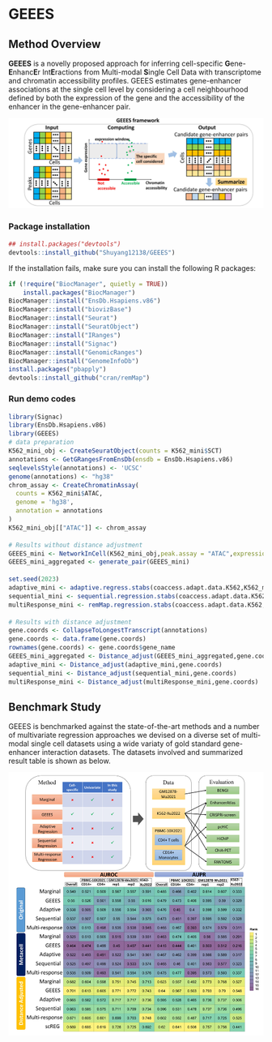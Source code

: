 # GEEES
## Method Overview
**GEEES** is a novelly proposed approach for inferring cell-specific **G**ene-**E**nhanc**E**r Int**E**ractions from Multi-modal **S**ingle Cell Data with transcriptome and chromatin accessibility profiles. GEEES estimates gene-enhancer associations at the single
cell level by considering a cell neighbourhood defined by both the expression of the gene and the accessibility of the enhancer in the gene-enhancer pair.

![alt text](https://github.com/Shuyang12138/GEEES/blob/main/Figures/GEEESFramework.jpg?raw=true)

### Package installation
```r
## install.packages("devtools")
devtools::install_github("Shuyang12138/GEEES")
```
If the installation fails, make sure you can install the following R packages:
```r
if (!require("BiocManager", quietly = TRUE))
    install.packages("BiocManager")
BiocManager::install("EnsDb.Hsapiens.v86")
BiocManager::install("biovizBase")
BiocManager::install("Seurat")
BiocManager::install("SeuratObject")
BiocManager::install("IRanges")
BiocManager::install("Signac")
BiocManager::install("GenomicRanges")
BiocManager::install("GenomeInfoDb")
install.packages("pbapply")
devtools::install_github("cran/remMap")
```
### Run demo codes
```r
library(Signac)
library(EnsDb.Hsapiens.v86)
library(GEEES)
# data preparation
K562_mini_obj <- CreateSeuratObject(counts = K562_mini$SCT)
annotations <- GetGRangesFromEnsDb(ensdb = EnsDb.Hsapiens.v86)
seqlevelsStyle(annotations) <- 'UCSC'
genome(annotations) <- "hg38"
chrom_assay <- CreateChromatinAssay(
  counts = K562_mini$ATAC,
  genome = 'hg38',
  annotation = annotations
)
K562_mini_obj[["ATAC"]] <- chrom_assay

# Results without distance adjustment
GEEES_mini <- NetworkInCell(K562_mini_obj,peak.assay = "ATAC",expression.assay="RNA",peak.slot = "counts",expression.slot = "counts",genes.use = NULL,cl = NULL,num=30)
GEEES_mini_aggregated <- generate_pair(GEEES_mini)

set.seed(2023)
adaptive_mini <- adaptive.regress.stabs(coaccess.adapt.data.K562,K562_mini_obj,peak.assay = "ATAC",expression.assay="RNA",peak.slot = "counts",expression.slot = "counts",PFER = 0.8,q = 3)
sequential_mini <- sequential.regression.stabs(coaccess.adapt.data.K562,K562_mini_obj,peak.assay = "ATAC",expression.assay="RNA",peak.slot = "counts",expression.slot = "counts",PFER = 0.8,q = 3)
multiResponse_mini <- remMap.regression.stabs(coaccess.adapt.data.K562,K562_mini_obj,peak.assay = "ATAC",expression.assay="RNA",peak.slot = "counts",expression.slot = "counts",PFER = 0.8,q = 2)

# Results with distance adjustment
gene.coords <- CollapseToLongestTranscript(annotations)
gene.coords <- data.frame(gene.coords)
rownames(gene.coords) <- gene.coords$gene_name
GEEES_mini_aggregated <- Distance_adjust(GEEES_mini_aggregated,gene.coords)
adaptive_mini <- Distance_adjust(adaptive_mini,gene.coords)
sequential_mini <- Distance_adjust(sequential_mini,gene.coords)
multiResponse_mini <- Distance_adjust(multiResponse_mini,gene.coords)
```

## Benchmark Study
GEEES is benchmarked against the state-of-the-art methods and a number of multivariate regression approaches we devised on a diverse set of multi-modal single cell datasets using a wide variaty of gold standard gene-enhancer interaction datasets. The datasets involved and summarized result table is shown as below.

![alt text](https://github.com/Shuyang12138/GEEES/blob/main/Figures/Benchmark.jpg?raw=true)

